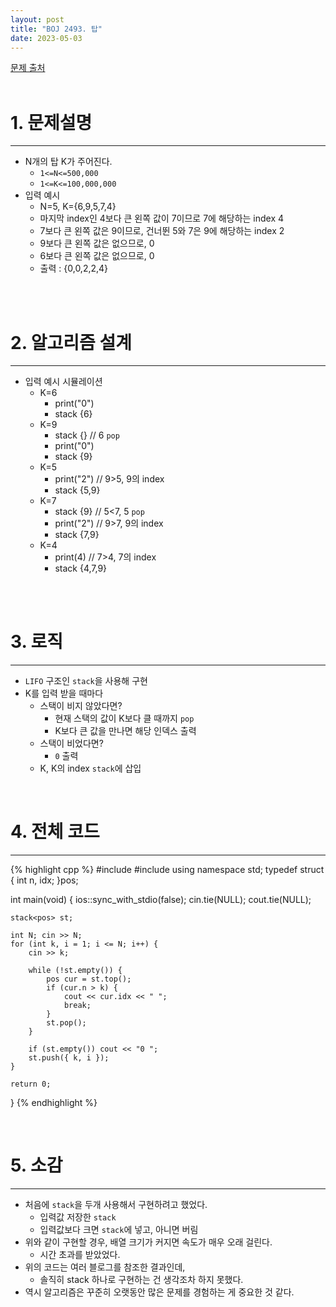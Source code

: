 ```yaml
---
layout: post
title: "BOJ 2493. 탑"
date: 2023-05-03
---
```


[문제 출처](https://www.acmicpc.net/problem/2493) <br/><br/>

# 1. 문제설명
<hr>

- N개의 탑 K가 주어진다.
  - `1<=N<=500,000`
  - `1<=K<=100,000,000`
- 입력 예시
  - N=5, K={6,9,5,7,4}
  - 마지막 index인 4보다 큰 왼쪽 값이 7이므로 7에 해당하는 index 4
  - 7보다 큰 왼쪽 값은 9이므로, 건너뛴 5와 7은 9에 해당하는 index 2
  - 9보다 큰 왼쪽 값은 없으므로, 0
  - 6보다 큰 왼쪽 값은 없으므로, 0
  - 출력 : {0,0,2,2,4}


<br/><br/>

# 2. 알고리즘 설계
<hr>

- 입력 예시 시뮬레이션
  - K=6
    - print("0")
    - stack {6}
  - K=9
    - stack {}    // 6 `pop`
    - print("0")
    - stack {9}
  - K=5
    - print("2")   // 9>5, 9의 index
    - stack {5,9}
  - K=7
    - stack {9}   // 5<7, 5 `pop`
    - print("2")   // 9>7, 9의 index
    - stack {7,9}
  - K=4
    - print(4)    // 7>4, 7의 index
    - stack {4,7,9}


<br/><br/>

# 3. 로직
<hr>

- `LIFO` 구조인 `stack`을 사용해 구현
- K를 입력 받을 때마다
  - 스택이 비지 않았다면?
    - 현재 스택의 값이 K보다 클 때까지 `pop`
    - K보다 큰 값을 만나면 해당 인덱스 출력
  - 스택이 비었다면?
    - `0` 출력
  - K, K의 index `stack`에 삽입


<br/>

# 4. 전체 코드
<hr>

{% highlight cpp %}
#include <stack>
#include <iostream>
using namespace std;
typedef struct { int n, idx; }pos;

int main(void)
{
	ios::sync_with_stdio(false);
	cin.tie(NULL); cout.tie(NULL);

	stack<pos> st;
	
	int N; cin >> N;
	for (int k, i = 1; i <= N; i++) {
		cin >> k;

		while (!st.empty()) {
			pos cur = st.top();
			if (cur.n > k) {
				cout << cur.idx << " ";
				break;
			}
			st.pop();
		}

		if (st.empty()) cout << "0 ";
		st.push({ k, i });
	}

	return 0;
}
{% endhighlight %}

<br/>


# 5. 소감
<hr>

- 처음에 `stack`을 두개 사용해서 구현하려고 했었다.
  - 입력값 저장한 `stack`
  - 입력값보다 크면 `stack`에 넣고, 아니면 버림
- 위와 같이 구현할 경우, 배열 크기가 커지면 속도가 매우 오래 걸린다.
  - 시간 초과를 받았었다.
- 위의 코드는 여러 블로그를 참조한 결과인데,
  - 솔직히 stack 하나로 구현하는 건 생각조차 하지 못했다.
- 역시 알고리즘은 꾸준히 오랫동안 많은 문제를 경험하는 게 중요한 것 같다.